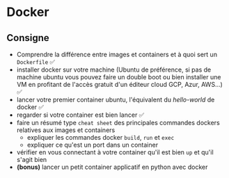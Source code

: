 # Docker

## Consigne 

* Comprendre la différence entre images et containers et à quoi sert un `Dockerfile` ✅
* installer docker sur votre machine (Ubuntu de préférence, si pas de machine ubuntu vous pouvez faire un double boot ou bien installer une VM en profitant de l'accès gratuit d'un éditeur cloud GCP, Azur, AWS...) ✅
* lancer votre premier container ubuntu, l'équivalent du *hello-world* de docker ✅
* regarder si votre container est bien lancer ✅
* faire un résumé type `cheat sheet` des principales commandes dockers relatives aux images et containers
	* expliquer les commandes docker `build`, `run` et `exec`
	* expliquer ce qu'est un port dans un container
* vérifier en vous connectant à votre container qu'il est bien `up` et qu'il s'agit bien 
* **(bonus)** lancer un petit container applicatif en python avec docker 